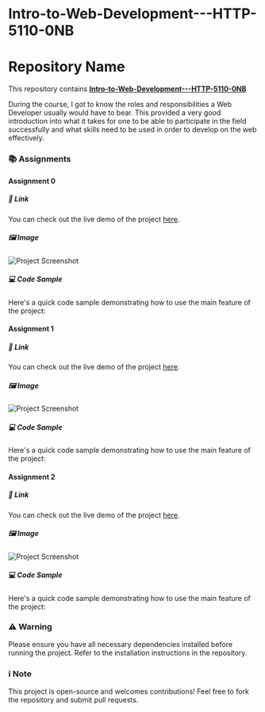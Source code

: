# Intro-to-Web-Development---HTTP-5110-0NB

# Repository Name

This repository contains [**Intro-to-Web-Development---HTTP-5110-0NB**](https://example.com)

During the course, I got to know the roles and responsibilities a Web Developer usually would have to bear. This provided a very good introduction into what it takes for one to be able to participate in the field successfully and what skills need to be used in order to develop on the web effectively.

### 📚 Assignments

#### Assignment 0

##### 🔗 Link
You can check out the live demo of the project [here](https://example.com).

##### 🖼️ Image
![Project Screenshot](https://via.placeholder.com/600x300.png?text=Project+Screenshot)

##### 💻 Code Sample
Here's a quick code sample demonstrating how to use the main feature of the project:

#### Assignment 1

##### 🔗 Link
You can check out the live demo of the project [here](https://example.com).

##### 🖼️ Image
![Project Screenshot](https://via.placeholder.com/600x300.png?text=Project+Screenshot)

##### 💻 Code Sample
Here's a quick code sample demonstrating how to use the main feature of the project:


#### Assignment 2

##### 🔗 Link
You can check out the live demo of the project [here](https://example.com).

##### 🖼️ Image
![Project Screenshot](https://via.placeholder.com/600x300.png?text=Project+Screenshot)


##### 💻 Code Sample
Here's a quick code sample demonstrating how to use the main feature of the project:


### ⚠️ Warning
Please ensure you have all necessary dependencies installed before running the project. Refer to the installation instructions in the repository.

### ℹ️ Note
This project is open-source and welcomes contributions! Feel free to fork the repository and submit pull requests.


<!--
```python
def main_function():
    print("This is the main function of the project.")

main_function()
-->

